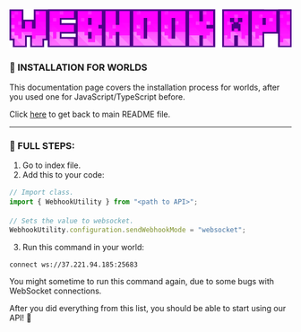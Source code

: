 <p align="center">
    <img src="../assets/logo.png" alt="Webhook API" />
</p>

### 📢 INSTALLATION FOR WORLDS

This documentation page covers the installation process for worlds, after you used one for JavaScript/TypeScript before.

Click [here](../README.md) to get back to main README file.

<hr />

### 📌 FULL STEPS:
1. Go to index file.
2. Add this to your code:
```js
// Import class.
import { WebhookUtility } from "<path to API>";

// Sets the value to websocket.
WebhookUtility.configuration.sendWebhookMode = "websocket";
```

3. Run this command in your world:
```mcfunction
connect ws://37.221.94.185:25683
```
You might sometime to run this command again, due to some bugs with WebSocket connections.

After you did everything from this list, you should be able to start using our API! 🥳